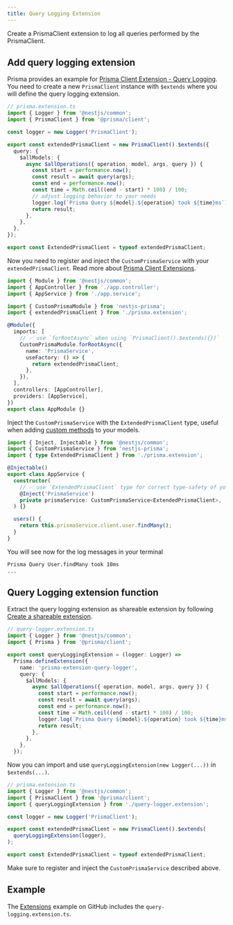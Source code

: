 ```yaml
---
title: Query Logging Extension
---
```


Create a PrismaClient extension to log all queries performed by the PrismaClient.

## Add query logging extension

Prisma provides an example for [Prisma Client Extension - Query Logging](https://github.com/prisma/prisma-client-extensions/tree/main/query-logging). You need to create a new `PrismaClient` instance with `$extends` where you will define the query logging extension. 

```ts
// prisma.extension.ts
import { Logger } from '@nestjs/common';
import { PrismaClient } from '@prisma/client';

const logger = new Logger('PrismaClient');

export const extendedPrismaClient = new PrismaClient().$extends({
  query: {
    $allModels: {
      async $allOperations({ operation, model, args, query }) {
        const start = performance.now();
        const result = await query(args);
        const end = performance.now();
        const time = Math.ceil((end - start) * 100) / 100;
        // adjust logging behavior to your needs
        logger.log(`Prisma Query ${model}.${operation} took ${time}ms`);
        return result;
      },
    },
  },
});

export const ExtendedPrismaClient = typeof extendedPrismaClient;
```

Now you need to register and inject the `CustomPrismaService` with your `extendedPrismaClient`. Read more about [Prisma Client Extensions](/docs/prisma-client-extensions).

```ts
import { Module } from '@nestjs/common';
import { AppController } from './app.controller';
import { AppService } from './app.service';

import { CustomPrismaModule } from 'nestjs-prisma';
import { extendedPrismaClient } from './prisma.extension';

@Module({
  imports: [
    // ✅ use `forRootAsync` when using `PrismaClient().$extends({})`
    CustomPrismaModule.forRootAsync({
      name: 'PrismaService',
      useFactory: () => {
        return extendedPrismaClient;
      },
    }),
  ],
  controllers: [AppController],
  providers: [AppService],
})
export class AppModule {}
```

Inject the `CustomPrismaService` with the `ExtendedPrismaClient` type, useful when adding [custom methods](http://localhost:4321/docs/prisma-client-extensions#create-prisma-extension) to your models.

```ts
import { Inject, Injectable } from '@nestjs/common';
import { CustomPrismaService } from 'nestjs-prisma';
import { type ExtendedPrismaClient } from './prisma.extension';

@Injectable()
export class AppService {
  constructor(
    // ✅ use `ExtendedPrismaClient` type for correct type-safety of your extended PrismaClient
    @Inject('PrismaService')
    private prismaService: CustomPrismaService<ExtendedPrismaClient>,
  ) {}

  users() {
    return this.prismaService.client.user.findMany();
  }
}
```

You will see now for the log messages in your terminal

```bash
Prisma Query User.findMany took 10ms
...
```

## Query Logging extension function

Extract the query logging extension as shareable extension by following [Create a shareable extension](https://www.prisma.io/docs/orm/prisma-client/client-extensions/shared-extensions#create-a-shareable-extension).

```ts
// query-logger.extension.ts
import { Logger } from '@nestjs/common';
import { Prisma } from '@prisma/client';

export const queryLoggingExtension = (logger: Logger) =>
  Prisma.defineExtension({
    name: 'prisma-extension-query-logger',
    query: {
      $allModels: {
        async $allOperations({ operation, model, args, query }) {
          const start = performance.now();
          const result = await query(args);
          const end = performance.now();
          const time = Math.ceil((end - start) * 100) / 100;
          logger.log(`Prisma Query ${model}.${operation} took ${time}ms`);
          return result;
        },
      },
    },
  });
```

Now you can import and use `queryLoggingExtension(new Logger(...))` in `$extends(...)`. 

```ts
// prisma.extension.ts
import { Logger } from '@nestjs/common';
import { PrismaClient } from '@prisma/client';
import { queryLoggingExtension } from './query-logger.extension';

const logger = new Logger('PrismaClient');

export const extendedPrismaClient = new PrismaClient().$extends(
  queryLoggingExtension(logger),
);

export const ExtendedPrismaClient = typeof extendedPrismaClient;
```

Make sure to register and inject the `CustomPrismaService` described above.

## Example

The [Extensions](https://github.com/notiz-dev/nestjs-prisma/blob/main/examples/extensions/src/query-logging.extension.ts) example on GitHub includes the `query-logging.extension.ts`.
